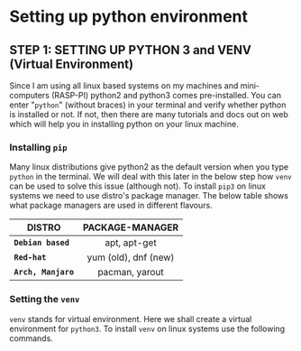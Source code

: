 # Setting up python environment

## **STEP 1**: SETTING UP PYTHON 3 and VENV (Virtual Environment)
Since I am using all linux based systems on my machines and mini-computers (RASP-PI) python2 and python3 comes pre-installed. You can enter "`python`" (without braces) in your terminal and verify whether python is installed or not. If not, then there are many tutorials and docs out on web which will help you in installing python on your linux machine.

### **Installing `pip`**
Many linux distributions give python2 as the default version when you type `python` in the terminal. We will deal with this later in the below step how `venv` can be used to solve this issue (although not).
To install `pip3` on linux systems we need to use distro's package manager.
The below table shows what package managers are used in different flavours.


| DISTRO        | PACKAGE-MANAGER |
| ------------- |:-------------:|
|**`Debian based`**  | apt, apt-get  |
| **`Red-hat`**     | yum (old), dnf (new)  |
| **`Arch, Manjaro`** | pacman, yarout     |

### **Setting the `venv`**
`venv` stands for virtual environment. Here we shall create a virtual environment for `python3`. To install `venv` on linux systems use the following commands.
